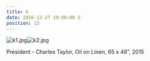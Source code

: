 ```yaml
---
title: k
date: 2016-12-27 19:56:00 Z
position: 13
---
```


![k1.jpg](/uploads/k1.jpg)![k2.jpg](/uploads/k2.jpg)

President - Charles Taylor,
Oil on Linen,
65 x 48”,
2015
